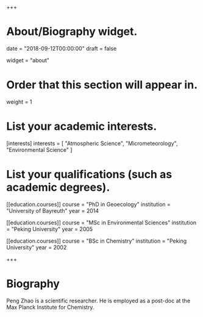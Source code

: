 +++
# About/Biography widget.

date = "2018-09-12T00:00:00"
draft = false

widget = "about"

# Order that this section will appear in.
weight = 1

# List your academic interests.
[interests]
  interests = [
    "Atmospheric Science",
    "Micrometeorology",
    "Environmental Science"
  ]

# List your qualifications (such as academic degrees).
[[education.courses]]
  course = "PhD in Geoecology"
  institution = "University of Bayreuth"
  year = 2014

[[education.courses]]
  course = "MSc in Environmental Sciences"
  institution = "Peking University"
  year = 2005

[[education.courses]]
  course = "BSc in Chemistry"
  institution = "Peking University"
  year = 2002
 
+++

# Biography

Peng Zhao is a scientific researcher. He is employed as a post-doc at the Max Planck Institute for Chemistry.